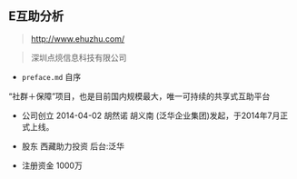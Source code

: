## E互助分析

> http://www.ehuzhu.com/

>深圳点煷信息科技有限公司


- `preface.md` 自序

“社群＋保障”项目，也是目前国内规模最大，唯一可持续的共享式互助平台

- 公司创立
2014-04-02 胡然诺 胡义南
(泛华企业集团)发起，于2014年7月正式上线。

- 股东
  西藏助力投资
  后台:泛华

- 注册资金
  1000万
